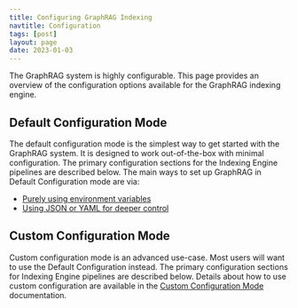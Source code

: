 ```yaml
---
title: Configuring GraphRAG Indexing
navtitle: Configuration
tags: [post]
layout: page
date: 2023-01-03
---
```


The GraphRAG system is highly configurable. This page provides an overview of the configuration options available for the GraphRAG indexing engine.

## Default Configuration Mode

The default configuration mode is the simplest way to get started with the GraphRAG system. It is designed to work out-of-the-box with minimal configuration. The primary configuration sections for the Indexing Engine pipelines are described below. The main ways to set up GraphRAG in Default Configuration mode are via: 

* [Purely using environment variables](/posts/config/env_vars)
* [Using JSON or YAML for deeper control](/posts/config/json_yaml)

## Custom Configuration Mode

Custom configuration mode is an advanced use-case. Most users will want to use the Default Configuration instead. The primary configuration sections for Indexing Engine pipelines are described below. Details about how to use custom configuration are available in the [Custom Configuration Mode](/posts/config/custom) documentation.